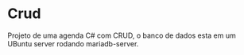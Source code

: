 # Crud
Projeto de uma agenda C# com CRUD, o banco de dados esta em um UBuntu server rodando mariadb-server.
